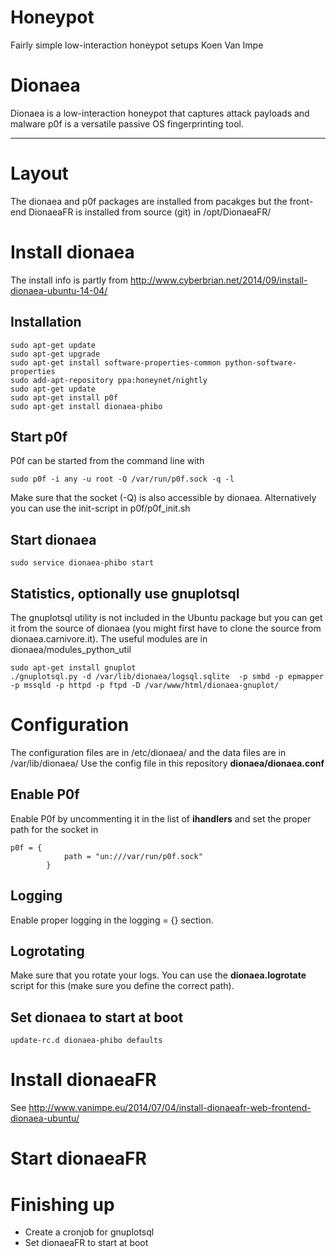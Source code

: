 # Honeypot
Fairly simple low-interaction honeypot setups
 Koen Van Impe

# Dionaea

Dionaea is a low-interaction honeypot that captures attack payloads and malware
p0f is a versatile passive OS fingerprinting tool.

------------------------------------------------------------------------------------------


# Layout

The dionaea and p0f packages are installed from pacakges but the front-end DionaeaFR is installed from source (git) in /opt/DionaeaFR/

# Install dionaea

The install info is partly from http://www.cyberbrian.net/2014/09/install-dionaea-ubuntu-14-04/

## Installation

```
sudo apt-get update
sudo apt-get upgrade
sudo apt-get install software-properties-common python-software-properties
sudo add-apt-repository ppa:honeynet/nightly
sudo apt-get update
sudo apt-get install p0f
sudo apt-get install dionaea-phibo
```

## Start p0f

P0f can be started from the command line with 
```
sudo p0f -i any -u root -Q /var/run/p0f.sock -q -l
```

Make sure that the socket (-Q) is also accessible by dionaea. Alternatively you can use the init-script in p0f/p0f_init.sh

## Start dionaea

```
sudo service dionaea-phibo start
```

## Statistics, optionally use gnuplotsql

The gnuplotsql utility is not included in the Ubuntu package but you can get it from the source of dionaea (you might first have to clone the source from dionaea.carnivore.it). The useful modules are in dionaea/modules_python_util

```
sudo apt-get install gnuplot
./gnuplotsql.py -d /var/lib/dionaea/logsql.sqlite  -p smbd -p epmapper -p mssqld -p httpd -p ftpd -D /var/www/html/dionaea-gnuplot/
```

# Configuration

The configuration files are in /etc/dionaea/ and the data files are in /var/lib/dionaea/
Use the config file in this repository **dionaea/dionaea.conf**

## Enable P0f

Enable P0f by uncommenting it in the list of **ihandlers** and set the proper path for the socket in        
```
p0f = {
            path = "un:///var/run/p0f.sock"
        }
```

## Logging

Enable proper logging in the logging = {} section.

## Logrotating

Make sure that you rotate your logs. You can use the **dionaea.logrotate** script for this (make sure you define the correct path).

## Set dionaea to start at boot

```
update-rc.d dionaea-phibo defaults
```

# Install dionaeaFR

See http://www.vanimpe.eu/2014/07/04/install-dionaeafr-web-frontend-dionaea-ubuntu/

# Start dionaeaFR



# Finishing up

* Create a cronjob for gnuplotsql
* Set dionaeaFR to start at boot


